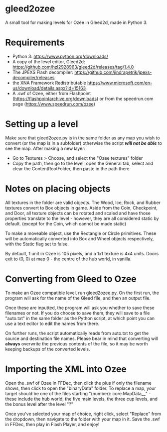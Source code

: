 # gleed2ozee

A small tool for making levels for Ozee in Gleed2d, made in Python 3.

# Requirements
+ Python 3: https://www.python.org/downloads/
+ A copy of the level editor, Gleed2d: https://github.com/hzl2928963/gleed2d/releases/tag/1.4.0
+ The JPEXS Flash decompiler: https://github.com/jindrapetrik/jpexs-decompiler/releases
+ the XNA Framework Redistributable https://www.microsoft.com/en-us/download/details.aspx?id=15163
+ A .swf of Ozee, either from Flashpoint (https://flashpointarchive.org/downloads) or from the speedrun.com page (https://www.speedrun.com/ozee)

# Setting up a level
Make sure that gleed2ozee.py is in the same folder as any map you wish to convert (or the map is in a subfolder) otherwise the script **_will not be able_** to see the map.
After making a new layer:
+ Go to Textures > Choose, and select the "Ozee textures" folder
+ Copy the path, then go to the level, open the General tab, select and clear the ContentRootFolder, then paste in the path there

# Notes on placing objects
All textures in the folder are valid objects. The Wood, Ice, Rock, and Rubber textures convert to Box objects in game. Aside from the Coin, Checkpoint, and Door, all texture objects can be rotated and scaled and have those properties translate to the level - however, they are all considered static by default. (except for the Coin, which cannot be made static)

To make a moveable object, use the Rectangle or Circle primitives. These will be automatically converted into Box and Wheel objects respectively, with the Static flag set to false.

By default, 1 unit in Ozee is 105 pixels, and a 1x1 texture is 4x4 units. Doors exit to (0, 0) at map 0 - the centre of the hub world, in vanilla.

# Converting from Gleed to Ozee
To make an Ozee compatible level, run gleed2ozee.py. On the first run, the program will ask for the name of the Gleed file, and then an output file.

Once these are inputted, the program will ask you whether to save these filenames or not. If you do choose to save them, they will save to a file "auto.txt" in the same folder as the Python script, at which point you can use a text editor to edit the names from there.

On further runs, the script automatically reads from auto.txt to get the source and destination file names. Please bear in mind that converting will **always** overwrite the previous contents of the file, so it may be worth keeping backups of the converted levels.

# Importing the XML into Ozee
Open the .swf of Ozee in FFDec, then click the plus if only the filename shows, then click to open the "binaryData" folder. To replace a map, your target should be one of the files starting "(number): core.MapData__" - these include the hub world, the five main levels, the three cup levels, and the bonus level after the level "?"

Once you've selected your map of choice, right click, select "Replace" from the dropdown, then navigate to the folder with your map in it. Save the .swf in FFDec, then play in Flash Player, and enjoy!

